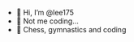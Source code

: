- 👋 Hi, I’m @lee175
- 👀 Not me coding...
- 🌱 Chess, gymnastics and coding

<!---
lee175/lee175 is a ✨ special ✨ repository because its `README.md` (this file) appears on your GitHub profile.
You can click the Preview link to take a look at your changes.
--->
